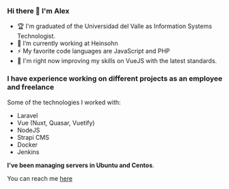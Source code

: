 ### Hi there 👋 I'm Alex

- 🏆 I'm graduated of the Universidad del Valle as Information Systems Technologist.
- 🔭 I’m currently working at Heinsohn
- ⚡ My favorite code languages are JavaScript and PHP 
- 🌱 I'm right now improving my skills on VueJS with the latest standards.

### I have experience working on different projects as an employee and freelance

Some of the technologies I worked with:

- Laravel
- Vue (Nuxt, Quasar, Vuetify)
- NodeJS
- Strapi CMS
- Docker
- Jenkins

**I've been managing servers in Ubuntu and Centos**.

You can reach me <a href="https://www.linkedin.com/in/john-alexander-martinez-a3100b208/">here</a>
